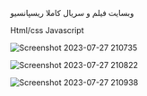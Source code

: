 وبسایت فیلم و سریال کاملا ریسپانسیو

Html/css Javascript

![Screenshot 2023-07-27 210735](https://github.com/mrmolla/Film-website/assets/115748318/df769d48-e3cf-46dd-8143-ae32ea395345)

![Screenshot 2023-07-27 210822](https://github.com/mrmolla/Film-website/assets/115748318/2f265a70-136c-4187-be34-9502664559c1)

![Screenshot 2023-07-27 210938](https://github.com/mrmolla/Film-website/assets/115748318/e4d7b1ee-b5fc-4e9c-915d-c9df23dc6f34)
